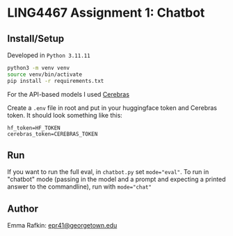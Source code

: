 # LING4467 Assignment 1: Chatbot

## Install/Setup
Developed in `Python 3.11.11`

```sh
python3 -m venv venv
source venv/bin/activate
pip install -r requirements.txt
```

For the API-based models I used [Cerebras](https://inference-docs.cerebras.ai/introduction)

Create a `.env` file in root and put in your huggingface token and Cerebras token. It should look something like this:

```
hf_token=HF_TOKEN
cerebras_token=CEREBRAS_TOKEN
```

## Run
If you want to run the full eval, in `chatbot.py` set `mode="eval"`.
To run in "chatbot" mode (passing in the model and a prompt and expecting a printed answer to the commandline), run with `mode="chat"`

## Author
Emma Rafkin: epr41@georgetown.edu